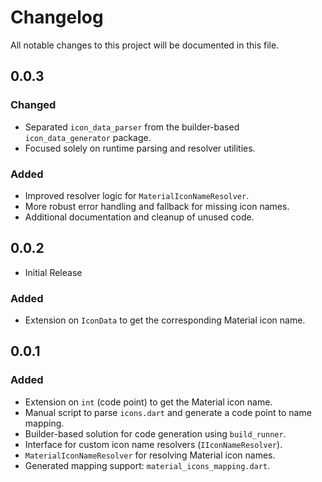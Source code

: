 # Changelog

All notable changes to this project will be documented in this file.

## 0.0.3

### Changed

* Separated `icon_data_parser` from the builder-based `icon_data_generator` package.
* Focused solely on runtime parsing and resolver utilities.

### Added

* Improved resolver logic for `MaterialIconNameResolver`.
* More robust error handling and fallback for missing icon names.
* Additional documentation and cleanup of unused code.

## 0.0.2

* Initial Release

### Added

* Extension on `IconData` to get the corresponding Material icon name.

## 0.0.1

### Added

* Extension on `int` (code point) to get the Material icon name.
* Manual script to parse `icons.dart` and generate a code point to name mapping.
* Builder-based solution for code generation using `build_runner`.
* Interface for custom icon name resolvers (`IIconNameResolver`).
* `MaterialIconNameResolver` for resolving Material icon names.
* Generated mapping support: `material_icons_mapping.dart`.
